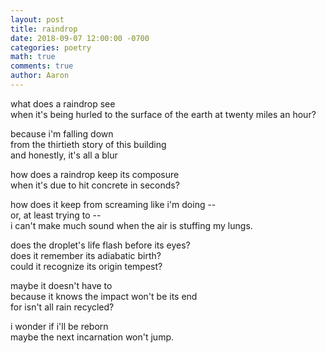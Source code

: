 ```yaml
---
layout: post
title: raindrop
date: 2018-09-07 12:00:00 -0700
categories: poetry 
math: true
comments: true
author: Aaron
---
```

what does a raindrop see  
when it's being hurled to the surface of the earth at twenty miles an hour?  

because i'm falling down  
from the thirtieth story of this building  
and honestly, it's all a blur

how does a raindrop keep its composure  
when it's due to hit concrete in seconds?

how does it keep from screaming like i'm doing --  
or, at least trying to --  
i can't make much sound when the air is stuffing my lungs.

does the droplet's life flash before its eyes?  
does it remember its adiabatic birth?  
could it recognize its origin tempest?

maybe it doesn't have to  
because it knows the impact won't be its end  
for isn't all rain recycled?

i wonder if i'll be reborn  
maybe the next incarnation won't jump.